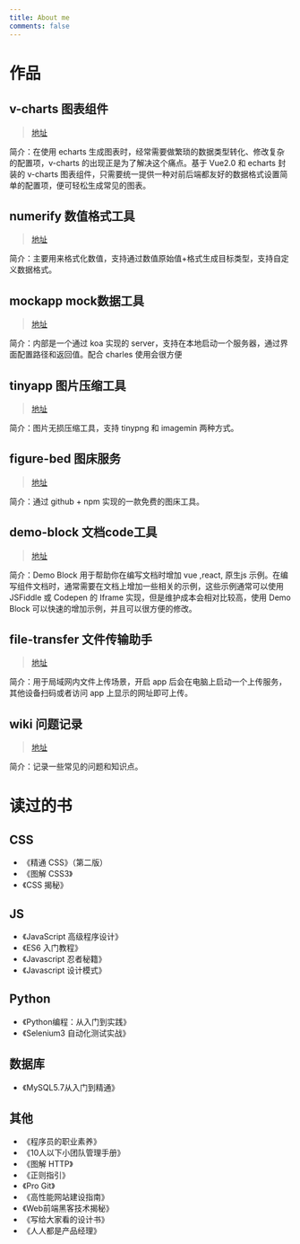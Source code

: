 ```yaml
---
title: About me
comments: false
---
```


# 作品

## v-charts 图表组件

> [地址](https://v-charts.js.org)

简介：在使用 echarts 生成图表时，经常需要做繁琐的数据类型转化、修改复杂的配置项，v-charts 的出现正是为了解决这个痛点。基于 Vue2.0 和 echarts 封装的 v-charts 图表组件，只需要统一提供一种对前后端都友好的数据格式设置简单的配置项，便可轻松生成常见的图表。

## numerify 数值格式工具

> [地址](https://xiguaxigua.com/numerify)

简介：主要用来格式化数值，支持通过数值原始值+格式生成目标类型，支持自定义数据格式。

## mockapp mock数据工具

> [地址](https://github.com/xiguaxigua/mockapp)

简介：内部是一个通过 koa 实现的 server，支持在本地启动一个服务器，通过界面配置路径和返回值。配合 charles 使用会很方便

## tinyapp 图片压缩工具

> [地址](https://github.com/xiguaxigua/tinyapp)

简介：图片无损压缩工具，支持 tinypng 和 imagemin 两种方式。


## figure-bed 图床服务

> [地址](https://github.com/xiguaxigua/figure-bed)

简介：通过 github + npm 实现的一款免费的图床工具。

## demo-block 文档code工具

> [地址](https://github.com/xiguaxigua/vuepress-plugin-demo-block)

简介：Demo Block 用于帮助你在编写文档时增加 vue ,react, 原生js 示例。在编写组件文档时，通常需要在文档上增加一些相关的示例，这些示例通常可以使用 JSFiddle 或 Codepen 的 Iframe 实现，但是维护成本会相对比较高，使用 Demo Block 可以快速的增加示例，并且可以很方便的修改。

## file-transfer 文件传输助手

> [地址](https://github.com/xiguaxigua/file-transfer)

简介：用于局域网内文件上传场景，开启 app 后会在电脑上启动一个上传服务，其他设备扫码或者访问 app 上显示的网址即可上传。

## wiki 问题记录

> [地址](https://github.com/xiguaxigua/xiguaxigua.github.io/wiki)

简介：记录一些常见的问题和知识点。


# 读过的书

## CSS

- 《精通 CSS》（第二版）
- 《图解 CSS3》
- 《CSS 揭秘》

## JS

- 《JavaScript 高级程序设计》
- 《ES6 入门教程》
- 《Javascript 忍者秘籍》
- 《Javascript 设计模式》

## Python

- 《Python编程：从入门到实践》
- 《Selenium3 自动化测试实战》 

## 数据库

- 《MySQL5.7从入门到精通》

## 其他

- 《程序员的职业素养》
- 《10人以下小团队管理手册》
- 《图解 HTTP》
- 《正则指引》
- 《Pro Git》
- 《高性能网站建设指南》
- 《Web前端黑客技术揭秘》
- 《写给大家看的设计书》
- 《人人都是产品经理》

